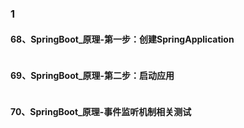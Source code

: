 ### 1
#### 68、SpringBoot_原理-第一步：创建SpringApplication
```java

```
#### 69、SpringBoot_原理-第二步：启动应用
```java

```
#### 70、SpringBoot_原理-事件监听机制相关测试
```java

```

